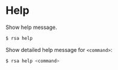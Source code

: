 # Help

Show help message.

```sh
$ rsa help
```

Show detailed help message for `<command>`:

```sh
$ rsa help <command>
```
